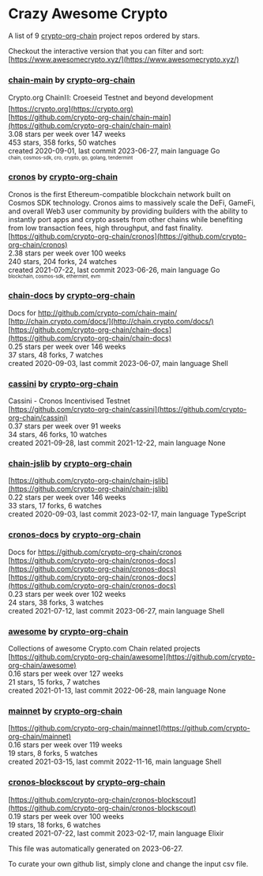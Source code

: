 # Crazy Awesome Crypto
A list of 9 [crypto-org-chain](https://github.com/crypto-org-chain) project repos ordered by stars.  

Checkout the interactive version that you can filter and sort: 
[https://www.awesomecrypto.xyz/](https://www.awesomecrypto.xyz/)  


### [chain-main](https://github.com/crypto-org-chain/chain-main) by [crypto-org-chain](https://github.com/crypto-org-chain)  
Crypto.org Chain⛓: Croeseid Testnet and beyond development  
[https://crypto.org](https://crypto.org)  
[https://github.com/crypto-org-chain/chain-main](https://github.com/crypto-org-chain/chain-main)  
3.08 stars per week over 147 weeks  
453 stars, 358 forks, 50 watches  
created 2020-09-01, last commit 2023-06-27, main language Go  
<sub><sup>chain, cosmos-sdk, cro, crypto, go, golang, tendermint</sup></sub>


### [cronos](https://github.com/crypto-org-chain/cronos) by [crypto-org-chain](https://github.com/crypto-org-chain)  
Cronos is the first Ethereum-compatible blockchain network built on Cosmos SDK technology. Cronos aims to massively scale the DeFi, GameFi, and overall Web3 user community by providing builders with the ability to instantly port apps and crypto assets from other chains while benefiting from low transaction fees, high throughput, and fast finality.  
[https://github.com/crypto-org-chain/cronos](https://github.com/crypto-org-chain/cronos)  
2.38 stars per week over 100 weeks  
240 stars, 204 forks, 24 watches  
created 2021-07-22, last commit 2023-06-26, main language Go  
<sub><sup>blockchain, cosmos-sdk, ethermint, evm</sup></sub>


### [chain-docs](https://github.com/crypto-org-chain/chain-docs) by [crypto-org-chain](https://github.com/crypto-org-chain)  
Docs for http://github.com/crypto-com/chain-main/  
[http://chain.crypto.com/docs/](http://chain.crypto.com/docs/)  
[https://github.com/crypto-org-chain/chain-docs](https://github.com/crypto-org-chain/chain-docs)  
0.25 stars per week over 146 weeks  
37 stars, 48 forks, 7 watches  
created 2020-09-03, last commit 2023-06-07, main language Shell  


### [cassini](https://github.com/crypto-org-chain/cassini) by [crypto-org-chain](https://github.com/crypto-org-chain)  
Cassini - Cronos Incentivised Testnet  
[https://github.com/crypto-org-chain/cassini](https://github.com/crypto-org-chain/cassini)  
0.37 stars per week over 91 weeks  
34 stars, 46 forks, 10 watches  
created 2021-09-28, last commit 2021-12-22, main language None  


### [chain-jslib](https://github.com/crypto-org-chain/chain-jslib) by [crypto-org-chain](https://github.com/crypto-org-chain)  
  
[https://github.com/crypto-org-chain/chain-jslib](https://github.com/crypto-org-chain/chain-jslib)  
0.22 stars per week over 146 weeks  
33 stars, 17 forks, 6 watches  
created 2020-09-03, last commit 2023-02-17, main language TypeScript  


### [cronos-docs](https://github.com/crypto-org-chain/cronos-docs) by [crypto-org-chain](https://github.com/crypto-org-chain)  
Docs for https://github.com/crypto-org-chain/cronos  
[https://github.com/crypto-org-chain/cronos-docs](https://github.com/crypto-org-chain/cronos-docs)  
[https://github.com/crypto-org-chain/cronos-docs](https://github.com/crypto-org-chain/cronos-docs)  
0.23 stars per week over 102 weeks  
24 stars, 38 forks, 3 watches  
created 2021-07-12, last commit 2023-06-27, main language Shell  


### [awesome](https://github.com/crypto-org-chain/awesome) by [crypto-org-chain](https://github.com/crypto-org-chain)  
Collections of awesome Crypto.com Chain related projects  
[https://github.com/crypto-org-chain/awesome](https://github.com/crypto-org-chain/awesome)  
0.16 stars per week over 127 weeks  
21 stars, 15 forks, 7 watches  
created 2021-01-13, last commit 2022-06-28, main language None  


### [mainnet](https://github.com/crypto-org-chain/mainnet) by [crypto-org-chain](https://github.com/crypto-org-chain)  
  
[https://github.com/crypto-org-chain/mainnet](https://github.com/crypto-org-chain/mainnet)  
0.16 stars per week over 119 weeks  
19 stars, 8 forks, 5 watches  
created 2021-03-15, last commit 2022-11-16, main language Shell  


### [cronos-blockscout](https://github.com/crypto-org-chain/cronos-blockscout) by [crypto-org-chain](https://github.com/crypto-org-chain)  
  
[https://github.com/crypto-org-chain/cronos-blockscout](https://github.com/crypto-org-chain/cronos-blockscout)  
0.19 stars per week over 100 weeks  
19 stars, 18 forks, 6 watches  
created 2021-07-22, last commit 2023-02-17, main language Elixir  


This file was automatically generated on 2023-06-27.  

To curate your own github list, simply clone and change the input csv file.  